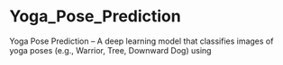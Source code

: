 # Yoga_Pose_Prediction
 Yoga Pose Prediction – A deep learning model that classifies images of yoga poses (e.g., Warrior, Tree, Downward Dog) using
